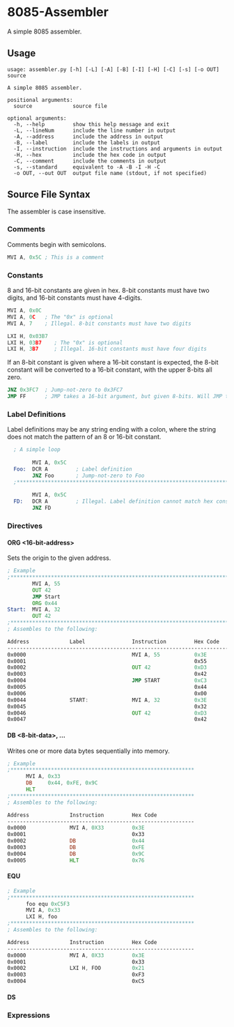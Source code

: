 # 8085-Assembler

A simple 8085 assembler.

## Usage
```
usage: assembler.py [-h] [-L] [-A] [-B] [-I] [-H] [-C] [-s] [-o OUT] source

A simple 8085 assembler.

positional arguments:
  source             source file

optional arguments:
  -h, --help         show this help message and exit
  -L, --lineNum      include the line number in output
  -A, --address      include the address in output
  -B, --label        include the labels in output
  -I, --instruction  include the instructions and arguments in output
  -H, --hex          include the hex code in output
  -C, --comment      include the comments in output
  -s, --standard     equivalent to -A -B -I -H -C
  -o OUT, --out OUT  output file name (stdout, if not specified)
  ```
## Source File Syntax
The assembler is case insensitive.

### Comments
Comments begin with semicolons.
```asm
MVI A, 0x5C ; This is a comment
```

### Constants
8 and 16-bit constants are given in hex. 8-bit constants must have two digits, and 16-bit constants must have 4-digits.
```asm
MVI A, 0x0C
MVI A, 0C   ; The "0x" is optional
MVI A, 7    ; Illegal. 8-bit constants must have two digits

LXI H, 0x03B7
LXI H, 03B7    ; The "0x" is optional
LXI H, 3B7     ; Illegal. 16-bit constants must have four digits
```
If an 8-bit constant is given where a 16-bit constant is expected, the 8-bit constant will be converted to a 16-bit constant, with the upper 8-bits all zero.
```asm
JNZ 0x3FC7  ; Jump-not-zero to 0x3FC7
JMP FF      ; JMP takes a 16-bit argument, but given 8-bits. Will JMP to 0x00FF
```

### Label Definitions
Label definitions may be any string ending with a colon, where the string does not match the pattern of an 8 or 16-bit constant.

```asm
  ; A simple loop
  
        MVI A, 0x5C
  Foo:  DCR A         ; Label definition
        JNZ Foo       ; Jump-not-zero to Foo
  ;*******************************************************************************
  
        MVI A, 0x5C
  FD:   DCR A         ; Illegal. Label definition cannot match hex constant format
        JNZ FD
```
### Directives
#### ORG <16-bit-address>
Sets the origin to the given address.
```asm
; Example
;*******************************************************************************
        MVI A, 55
        OUT 42
        JMP Start
        ORG 0x44
Start:  MVI A, 32
        OUT 42
;*******************************************************************************
; Assembles to the following:

Address             Label               Instruction         Hex Code            
--------------------------------------------------------------------------------
0x0000                                  MVI A, 55           0x3E                
0x0001                                                      0x55                
0x0002                                  OUT 42              0xD3                
0x0003                                                      0x42                
0x0004                                  JMP START           0xC3                
0x0005                                                      0x44                
0x0006                                                      0x00                
0x0044              START:              MVI A, 32           0x3E                
0x0045                                                      0x32                
0x0046                                  OUT 42              0xD3                
0x0047                                                      0x42  
```
#### DB <8-bit-data>, ...
Writes one or more data bytes sequentially into memory.
```asm
; Example
;***********************************************************
      MVI A, 0x33
      DB     0x44, 0xFE, 0x9C
      HLT
;***********************************************************
; Assembles to the following:

Address             Instruction         Hex Code            
------------------------------------------------------------
0x0000              MVI A, 0X33         0x3E                
0x0001                                  0x33                
0x0002              DB                  0x44                
0x0003              DB                  0xFE                
0x0004              DB                  0x9C                
0x0005              HLT                 0x76  
```
#### EQU
```asm
; Example
;***********************************************************
      foo equ 0xC5F3
      MVI A, 0x33
      LXI H, foo
;***********************************************************
; Assembles to the following:

Address             Instruction         Hex Code            
------------------------------------------------------------
0x0000              MVI A, 0X33         0x3E                
0x0001                                  0x33                
0x0002              LXI H, FOO          0x21                
0x0003                                  0xF3                
0x0004                                  0xC5      
```
#### DS
### Expressions
